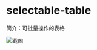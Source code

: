 # selectable-table

简介：可批量操作的表格

![截图](https://img.alicdn.com/tfs/TB19Y4Ff5qAXuNjy1XdXXaYcVXa-1017-655.png)





